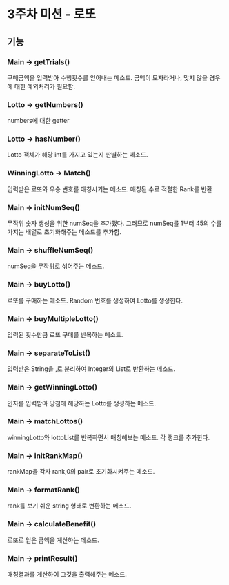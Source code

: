 # 3주차 미션 - 로또

## 기능

### Main -> getTrials() 

구매금액을 입력받아 수행횟수를 얻어내는 메소드.
금액이 모자라거나, 맞지 않을 경우에 대한 예외처리가 필요함.

### Lotto -> getNumbers()

numbers에 대한 getter

### Lotto -> hasNumber()

Lotto 객체가 해당 int를 가지고 있는지 판별하는 메소드.

### WinningLotto -> Match()

입력받은 로또와 우승 번호를 매칭시키는 메소드.
매칭된 수로 적절한 Rank를 반환

### Main -> initNumSeq()

무작위 숫자 생성을 위한 numSeq을 추가했다.
그러므로 numSeq를 1부터 45의 수를 가지는 배열로 초기화해주는 메소드를 추가함.

### Main -> shuffleNumSeq()

numSeq을 무작위로 섞어주는 메소드.

### Main -> buyLotto()

로또를 구매하는 메소드. Random 번호를 생성하여 Lotto를 생성한다.

### Main -> buyMultipleLotto()

입력된 횟수만큼 로또 구매를 반복하는 메소드.

### Main -> separateToList()

입력받은 String을 ,로 분리하여 Integer의 List로 반환하는 메소드.

### Main -> getWinningLotto()

인자를 입력받아 당첨에 해당하는 Lotto를 생성하는 메소드.

### Main -> matchLottos()

winningLotto와 lottoList를 반복하면서 매칭해보는 메소드.
각 랭크를 추가한다.

### Main -> initRankMap()

rankMap을 각자 rank,0의 pair로 초기화시켜주는 메소드.

### Main -> formatRank()

rank를 보기 쉬운 string 형태로 변환하는 메소드.

### Main -> calculateBenefit()

로또로 얻은 금액을 계산하는 메소드.

### Main -> printResult()

매칭결과를 계산하여 그것을 출력해주는 메소드.